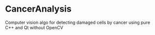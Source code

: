 # CancerAnalysis
Computer vision algo for detecting damaged cells by cancer using pure C++ and Qt without OpenCV
